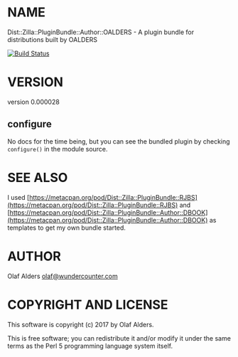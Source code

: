 # NAME

Dist::Zilla::PluginBundle::Author::OALDERS - A plugin bundle for distributions built by OALDERS

[![Build Status](https://travis-ci.org/oalders/dist-zilla-pluginbundle-author-oalders.png?branch=master)](https://travis-ci.org/oalders/dist-zilla-pluginbundle-author-oalders)

# VERSION

version 0.000028

## configure

No docs for the time being, but you can see the bundled plugin by checking
`configure()` in the module source.

# SEE ALSO

I used [https://metacpan.org/pod/Dist::Zilla::PluginBundle::RJBS](https://metacpan.org/pod/Dist::Zilla::PluginBundle::RJBS) and
[https://metacpan.org/pod/Dist::Zilla::PluginBundle::Author::DBOOK](https://metacpan.org/pod/Dist::Zilla::PluginBundle::Author::DBOOK) as
templates to get my own bundle started.

# AUTHOR

Olaf Alders <olaf@wundercounter.com>

# COPYRIGHT AND LICENSE

This software is copyright (c) 2017 by Olaf Alders.

This is free software; you can redistribute it and/or modify it under
the same terms as the Perl 5 programming language system itself.
